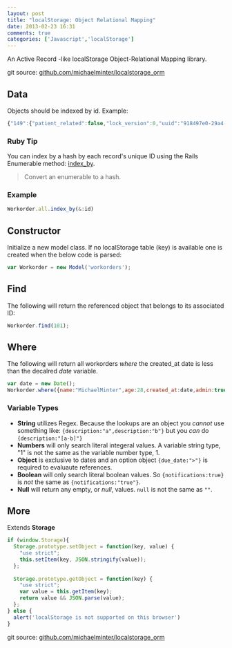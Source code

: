 ```yaml
---
layout: post
title: "localStorage: Object Relational Mapping"
date: 2013-02-23 16:31
comments: true
categories: ['Javascript','localStorage']
---
```


An Active Record -like localStorage Object-Relational Mapping library.

<!--more-->

git source: <a href="https://github.com/michaelminter/localstorage_orm" target="_blank">github.com/michaelminter/localstorage_orm</a>

## Data
Objects should be indexed by id. Example:

``` javascript
{"149":{"patient_related":false,"lock_version":0,"uuid":"918497e0-29a4-012f-1aca-005056af31ef","updated_at":"2012-01-25T11:04:29-06:00","facility_id":13,"priority_id":108,"job_type_id":269,"description":"Light burned out","created_at":"2012-01-25T11:04:29-06:00","id":149},"150":{"patient_related":true,"lock_version":0,"uuid":"9194e050-29a4-012f-1acb-005056af31ef","updated_at":"2012-01-25T11:04:29-06:00","facility_id":13,"priority_id":109,"job_type_id":272,"description":"Toilet stopped up","created_at":"2012-01-25T11:04:29-06:00","id":150},"151":{"patient_related":true,"lock_version":0,"uuid":"919607f0-29a4-012f-1acc-005056af31ef","updated_at":"2012-01-25T11:04:29-06:00","facility_id":13,"priority_id":109,"job_type_id":272,"description":"Drain clogged","created_at":"2012-01-25T11:04:29-06:00","id":151},"152":{"patient_related":true,"lock_version":0,"uuid":"91970ba0-29a4-012f-1acd-005056af31ef","updated_at":"2012-01-25T11:04:29-06:00","facility_id":13,"priority_id":108,"job_type_id":267,"description":"Room too cold","created_at":"2012-01-25T11:04:29-06:00","id":152},"153":{"patient_related":true,"lock_version":0,"uuid":"919801c0-29a4-012f-1ace-005056af31ef","updated_at":"2012-01-25T11:04:29-06:00","facility_id":13,"priority_id":108,"job_type_id":267,"description":"Room too hot","created_at":"2012-01-25T11:04:29-06:00","id":153},"154":{"patient_related":false,"lock_version":0,"uuid":"9198f860-29a4-012f-1acf-005056af31ef","updated_at":"2013-01-03T21:04:05-06:00","facility_id":13,"priority_id":109,"job_type_id":283,"description":"Door won't close","created_at":"2012-01-25T11:04:29-06:00","id":154},"155":{"patient_related":false,"lock_version":0,"uuid":"9199e740-29a4-012f-1ad0-005056af31ef","updated_at":"2012-01-25T11:04:29-06:00","facility_id":13,"priority_id":108,"job_type_id":269,"description":"Power out","created_at":"2012-01-25T11:04:29-06:00","id":155},"156":{"patient_related":true,"lock_version":0,"uuid":"919ad520-29a4-012f-1ad1-005056af31ef","updated_at":"2012-01-25T11:04:29-06:00","facility_id":13,"priority_id":108,"job_type_id":283,"description":"TV is broken","created_at":"2012-01-25T11:04:29-06:00","id":156},"157":{"patient_related":true,"lock_version":0,"uuid":"919bc420-29a4-012f-1ad2-005056af31ef","updated_at":"2012-01-25T11:04:29-06:00","facility_id":13,"priority_id":108,"job_type_id":272,"description":"No hot water","created_at":"2012-01-25T11:04:29-06:00","id":157},"158":{"patient_related":true,"lock_version":0,"uuid":"919cb3f0-29a4-012f-1ad3-005056af31ef","updated_at":"2012-01-25T11:04:29-06:00","facility_id":13,"priority_id":108,"job_type_id":283,"description":"TV remote does not work","created_at":"2012-01-25T11:04:29-06:00","id":158},"159":{"patient_related":false,"lock_version":0,"uuid":"919da3f0-29a4-012f-1ad4-005056af31ef","updated_at":"2012-01-25T11:04:29-06:00","facility_id":13,"priority_id":109,"job_type_id":272,"description":"Water leak","created_at":"2012-01-25T11:04:29-06:00","id":159},"652":{"patient_related":false,"lock_version":0,"uuid":"da2dede0-3839-0130-1c8c-065142d3bcb8","updated_at":"2013-01-03T19:13:36-06:00","facility_id":13,"priority_id":108,"job_type_id":283,"description":"Empty cardboard bailer","created_at":"2013-01-03T19:13:20-06:00","id":652},"653":{"patient_related":true,"lock_version":0,"uuid":"ffe96d10-3839-0130-1c90-065142d3bcb8","updated_at":"2013-01-03T19:14:23-06:00","facility_id":13,"priority_id":108,"job_type_id":267,"description":"Ice machine not working","created_at":"2013-01-03T19:14:23-06:00","id":653},"654":{"patient_related":false,"lock_version":0,"uuid":"2f7b3830-383a-0130-1c99-065142d3bcb8","updated_at":"2013-01-03T19:15:43-06:00","facility_id":13,"priority_id":107,"job_type_id":267,"description":"Defrost refridgerator","created_at":"2013-01-03T19:15:43-06:00","id":654},"655":{"patient_related":false,"lock_version":0,"uuid":"8fb19ba0-383a-0130-1ca0-065142d3bcb8","updated_at":"2013-01-03T19:18:25-06:00","facility_id":13,"priority_id":107,"job_type_id":283,"description":"Cabinet broken","created_at":"2013-01-03T19:18:25-06:00","id":655},"656":{"patient_related":false,"lock_version":0,"uuid":"dfd7c390-3848-0130-6525-065142f28507","updated_at":"2013-01-03T21:01:05-06:00","facility_id":13,"priority_id":107,"job_type_id":283,"description":"Remove bed","created_at":"2013-01-03T21:00:52-06:00","id":656},"657":{"patient_related":true,"lock_version":0,"uuid":"f5de0a10-3848-0130-652b-065142f28507","updated_at":"2013-01-03T21:01:36-06:00","facility_id":13,"priority_id":109,"job_type_id":283,"description":"Need bed","created_at":"2013-01-03T21:01:29-06:00","id":657},"658":{"patient_related":true,"lock_version":0,"uuid":"2923eae0-3849-0130-6531-065142f28507","updated_at":"2013-01-03T21:02:55-06:00","facility_id":13,"priority_id":109,"job_type_id":272,"description":"Toilet overflowing","created_at":"2013-01-03T21:02:55-06:00","id":658},"659":{"patient_related":false,"lock_version":0,"uuid":"e3e490e0-3851-0130-6653-065142f28507","updated_at":"2013-01-03T22:05:24-06:00","facility_id":13,"priority_id":109,"job_type_id":283,"description":"Noise","created_at":"2013-01-03T22:05:24-06:00","id":659}}
```

### Ruby Tip

You can index by a hash by each record's unique ID using the Rails Enumerable method: <a href="http://apidock.com/rails/Enumerable/index_by" target="_blank">index_by</a>.

> Convert an enumerable to a hash. 

### Example

``` javascript
Workorder.all.index_by(&:id)
```

## Constructor

Initialize a new model class. If no localStorage table (key) is available one is created when the below code is parsed:

``` javascript
var Workorder = new Model('workorders');
```

## Find

The following will return the referenced object that belongs to its associated ID:

``` javascript
Workorder.find(101);
```

## Where

The following will return all workorders _where_ the created_at date is less than the decalred _date_ variable.

``` javascript
var date = new Date();
Workorder.where({name:"MichaelMinter",age:28,created_at:date,admin:true},{created_at:'<'})
```

### Variable Types

* __String__ utilizes Regex. Because the lookups are an object you _cannot_ use something like: `{description:"a",description:"b"}` but you _can_ do `{description:"[a-b]"}`
* __Numbers__ will only search literal integeral values. A variable string type, "1" is not the same as the variable number type, 1.
* __Object__ is exclusive to dates and an option object `{due_date:">"}` is required to evaluaute references.
* __Boolean__ will only search literal boolean values. So `{notifications:true}` is _not_ the same as `{notifications:"true"}`.
* __Null__ will return any empty, or _null_, values. `null` is not the same as `""`.

## More

Extends __Storage__

``` javascript
if (window.Storage){
  Storage.prototype.setObject = function(key, value) {
    "use strict";
    this.setItem(key, JSON.stringify(value));
  };
      
  Storage.prototype.getObject = function(key) {
    "use strict";
    var value = this.getItem(key);
    return value && JSON.parse(value);
  };
} else {
  alert('localStorage is not supported on this browser')
}
```

git source: <a href="https://github.com/michaelminter/localstorage_orm" target="_blank">github.com/michaelminter/localstorage_orm</a>

